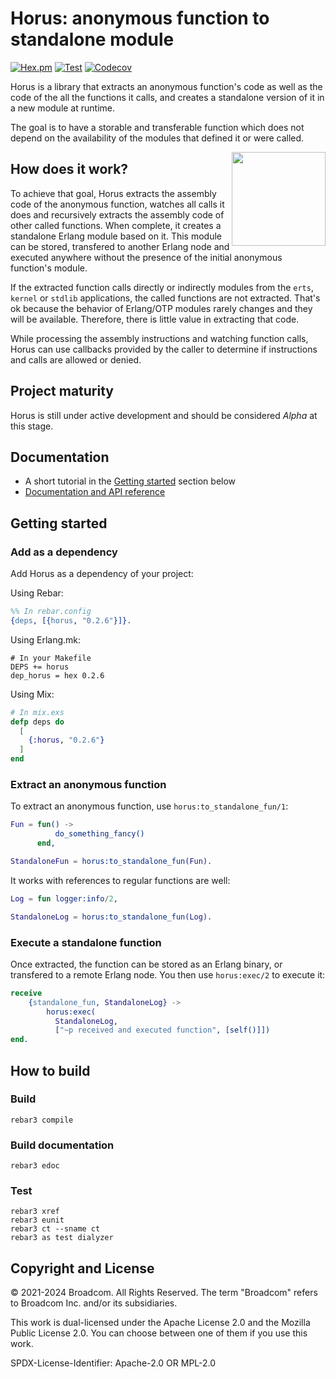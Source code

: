 # Horus: anonymous function to standalone module

[![Hex.pm](https://img.shields.io/hexpm/v/horus)](https://hex.pm/packages/horus/)
[![Test](https://github.com/rabbitmq/horus/actions/workflows/test.yaml/badge.svg)](https://github.com/rabbitmq/horus/actions/workflows/test.yaml)
[![Codecov](https://codecov.io/gh/rabbitmq/horus/branch/main/graph/badge.svg?token=R0OGKZ2RK2)](https://codecov.io/gh/rabbitmq/horus)

Horus is a library that extracts an anonymous function's code as well as the
code of the all the functions it calls, and creates a standalone version of it
in a new module at runtime.

The goal is to have a storable and transferable function which does not depend
on the availability of the modules that defined it or were called.

<img align="right" height="150" src="/doc/horus-logo.svg">

## How does it work?

To achieve that goal, Horus extracts the assembly code of the anonymous
function, watches all calls it does and recursively extracts the assembly code
of other called functions. When complete, it creates a standalone Erlang module
based on it. This module can be stored, transfered to another Erlang node and
executed anywhere without the presence of the initial anonymous function's
module.

If the extracted function calls directly or indirectly modules from the `erts`,
`kernel` or `stdlib` applications, the called functions are not extracted.
That's ok because the behavior of Erlang/OTP modules rarely changes and they
will be available. Therefore, there is little value in extracting that code.

While processing the assembly instructions and watching function calls, Horus
can use callbacks provided by the caller to determine if instructions and calls
are allowed or denied.

## Project maturity

Horus is still under active development and should be considered *Alpha* at
this stage.

## Documentation

* A short tutorial in the [Getting started](#getting-started) section below
* [Documentation and API reference](https://rabbitmq.github.io/horus/)

## Getting started

### Add as a dependency

Add Horus as a dependency of your project:

Using Rebar:

```erlang
%% In rebar.config
{deps, [{horus, "0.2.6"}]}.
```

Using Erlang.mk:

```make
# In your Makefile
DEPS += horus
dep_horus = hex 0.2.6
```

Using Mix:

```elixir
# In mix.exs
defp deps do
  [
    {:horus, "0.2.6"}
  ]
end
```

### Extract an anonymous function

To extract an anonymous function, use `horus:to_standalone_fun/1`:

```erlang
Fun = fun() ->
          do_something_fancy()
      end,

StandaloneFun = horus:to_standalone_fun(Fun).
```

It works with references to regular functions are well:

```erlang
Log = fun logger:info/2,

StandaloneLog = horus:to_standalone_fun(Log).
```

### Execute a standalone function

Once extracted, the function can be stored as an Erlang binary, or transfered
to a remote Erlang node. You then use `horus:exec/2` to execute it:

```erlang
receive
    {standalone_fun, StandaloneLog} ->
        horus:exec(
          StandaloneLog,
          ["~p received and executed function", [self()]])
end.
```

## How to build

### Build

```
rebar3 compile
```

### Build documentation

```
rebar3 edoc
```

### Test

```
rebar3 xref
rebar3 eunit
rebar3 ct --sname ct
rebar3 as test dialyzer
```

## Copyright and License

© 2021-2024 Broadcom. All Rights Reserved. The term "Broadcom" refers to
Broadcom Inc. and/or its subsidiaries.

This work is dual-licensed under the Apache License 2.0 and the Mozilla Public
License 2.0. You can choose between one of them if you use this work.

SPDX-License-Identifier: Apache-2.0 OR MPL-2.0
